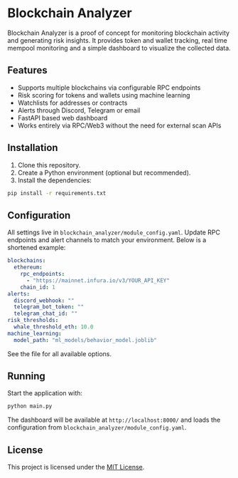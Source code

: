 # Blockchain Analyzer

Blockchain Analyzer is a proof of concept for monitoring blockchain activity and generating risk insights. It provides token and wallet tracking, real time mempool monitoring and a simple dashboard to visualize the collected data.

## Features

* Supports multiple blockchains via configurable RPC endpoints
* Risk scoring for tokens and wallets using machine learning
* Watchlists for addresses or contracts
* Alerts through Discord, Telegram or email
* FastAPI based web dashboard
* Works entirely via RPC/Web3 without the need for external scan APIs

## Installation

1. Clone this repository.
2. Create a Python environment (optional but recommended).
3. Install the dependencies:

```bash
pip install -r requirements.txt
```

## Configuration

All settings live in `blockchain_analyzer/module_config.yaml`. Update RPC endpoints and alert channels to match your environment. Below is a shortened example:

```yaml
blockchains:
  ethereum:
    rpc_endpoints:
      - "https://mainnet.infura.io/v3/YOUR_API_KEY"
    chain_id: 1
alerts:
  discord_webhook: ""
  telegram_bot_token: ""
  telegram_chat_id: ""
risk_thresholds:
  whale_threshold_eth: 10.0
machine_learning:
  model_path: "ml_models/behavior_model.joblib"
```

See the file for all available options.

## Running

Start the application with:

```bash
python main.py
```

The dashboard will be available at `http://localhost:8000/` and loads the configuration from `blockchain_analyzer/module_config.yaml`.

## License

This project is licensed under the [MIT License](LICENSE).
